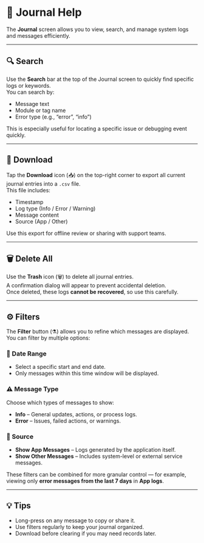 # 🧭 Journal Help

The **Journal** screen allows you to view, search, and manage system logs and messages efficiently.

---

## 🔍 Search
Use the **Search** bar at the top of the Journal screen to quickly find specific logs or keywords.  
You can search by:
- Message text
- Module or tag name
- Error type (e.g., “error”, “info”)

This is especially useful for locating a specific issue or debugging event quickly.

---

## 💾 Download
Tap the **Download** icon (📥) on the top-right corner to export all current journal entries into a `.csv` file.  
This file includes:
- Timestamp
- Log type (Info / Error / Warning)
- Message content
- Source (App / Other)

Use this export for offline review or sharing with support teams.

---

## 🗑️ Delete All
Use the **Trash** icon (🗑️) to delete all journal entries.  
A confirmation dialog will appear to prevent accidental deletion.  
Once deleted, these logs **cannot be recovered**, so use this carefully.

---

## ⚙️ Filters
The **Filter** button (⚗️) allows you to refine which messages are displayed.  
You can filter by multiple options:

### 📅 Date Range
- Select a specific start and end date.
- Only messages within this time window will be displayed.

### ⚠️ Message Type
Choose which types of messages to show:
- **Info** – General updates, actions, or process logs.
- **Error** – Issues, failed actions, or warnings.

### 📱 Source
- **Show App Messages** – Logs generated by the application itself.
- **Show Other Messages** – Includes system-level or external service messages.

These filters can be combined for more granular control — for example, viewing only **error messages from the last 7 days** in **App logs**.

---

## 💡 Tips
- Long-press on any message to copy or share it.
- Use filters regularly to keep your journal organized.
- Download before clearing if you may need records later.
